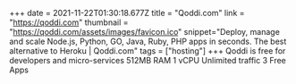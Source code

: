 +++ date = 2021-11-22T01:30:18.677Z title = "Qoddi.com" link = "https://qoddi.com" thumbnail = "https://qoddi.com/assets/images/favicon.ico" snippet="Deploy, manage and scale Node.js, Python, GO, Java, Ruby, PHP apps in seconds. The best alternative to Heroku | Qoddi.com" tags = ["hosting"] +++ Qoddi is free for developers and micro-services 512MB RAM 1 vCPU Unlimited traffic 3 Free Apps
